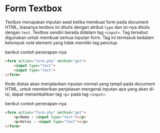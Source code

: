 # Form Textbox

Textbox merupakan inputan awal ketika membuat form pada document HTML, biasanya textbox ini ditulis dengan atribut `type` dan isi-nya ditulis dengan `text`. Textbox sendiri berada didalam tag `<input>`. Tag tersebut digunakan untuk membuat semua inputan form. Tag ini termasuk kedalam kelompok void element yang tidak memiliki tag penutup.

berikut contoh penerapan-nya

```html
<form action="form.php" method="get">
    <input type="text">
    <input type="text">
</form>
```

Kode diatas akan menjalankan inputan normal yang tampil pada document HTML, untuk memberikan penjelasan mengenai inputan apa yang akan di-isi, dapat menambahkan tag `<p>` pada tag `<input>`.

berikut contoh penerapan-nya

```html
<form action="form.php" method="get">
    <p>Nama : <input type="text"></p>
    <p>Kelas : <input type="text"></p>
</form>
```